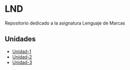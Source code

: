 # LND
Repositorio dedicado a la asignatura Lenguaje de Marcas

## Unidades
- [Unidad-1](Unidad-1)
- [Unidad-2](Unidad-2/HTML)  
- [Unidad-3](Unidad-3)  
